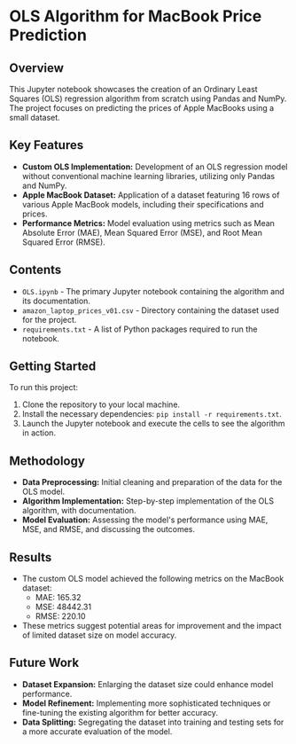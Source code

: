 # OLS Algorithm for MacBook Price Prediction

## Overview
This Jupyter notebook showcases the creation of an Ordinary Least Squares (OLS) regression algorithm from scratch using Pandas and NumPy. The project focuses on predicting the prices of Apple MacBooks using a small dataset.

## Key Features
- **Custom OLS Implementation:** Development of an OLS regression model without conventional machine learning libraries, utilizing only Pandas and NumPy.
- **Apple MacBook Dataset:** Application of a dataset featuring 16 rows of various Apple MacBook models, including their specifications and prices.
- **Performance Metrics:** Model evaluation using metrics such as Mean Absolute Error (MAE), Mean Squared Error (MSE), and Root Mean Squared Error (RMSE).

## Contents
- `OLS.ipynb` - The primary Jupyter notebook containing the algorithm and its documentation.
- `amazon_laptop_prices_v01.csv` - Directory containing the dataset used for the project.
- `requirements.txt` - A list of Python packages required to run the notebook.

## Getting Started
To run this project:
1. Clone the repository to your local machine.
2. Install the necessary dependencies: `pip install -r requirements.txt`.
3. Launch the Jupyter notebook and execute the cells to see the algorithm in action.

## Methodology
- **Data Preprocessing:** Initial cleaning and preparation of the data for the OLS model.
- **Algorithm Implementation:** Step-by-step implementation of the OLS algorithm, with documentation.
- **Model Evaluation:** Assessing the model's performance using MAE, MSE, and RMSE, and discussing the outcomes.

## Results
- The custom OLS model achieved the following metrics on the MacBook dataset:
  - MAE: 165.32
  - MSE: 48442.31
  - RMSE: 220.10
- These metrics suggest potential areas for improvement and the impact of limited dataset size on model accuracy.

## Future Work
- **Dataset Expansion:** Enlarging the dataset size could enhance model performance.
- **Model Refinement:** Implementing more sophisticated techniques or fine-tuning the existing algorithm for better accuracy.
- **Data Splitting:** Segregating the dataset into training and testing sets for a more accurate evaluation of the model.

